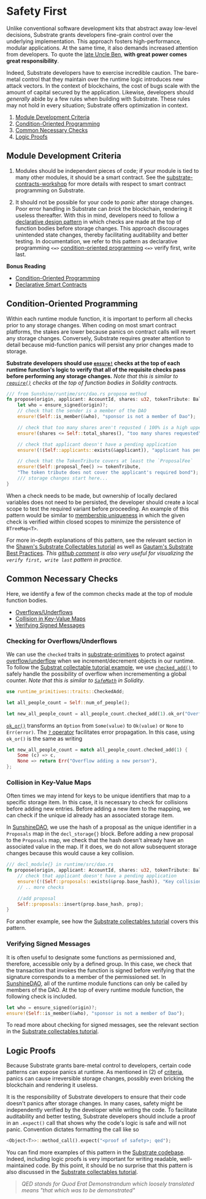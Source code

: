 # Safety First

Unlike conventional software development kits that abstract away low-level decisions, Substrate grants developers fine-grain control over the underlying implementation. This approach fosters high-performance, modular applications. At the same time, it also demands increased attention from developers. To quote the [late Uncle Ben](https://knowyourmeme.com/memes/with-great-power-comes-great-responsibility), **with great power comes great responsibility**.

Indeed, Substrate developers have to exercise incredible caution. The bare-metal control that they maintain over the runtime logic introduces new attack vectors. In the context of blockchains, the cost of bugs scale with the amount of capital secured by the application. Likewise, developers should *generally* abide by a few rules when building with Substrate. These rules may not hold in every situation; Substrate offers optimization in context.

1. [Module Development Criteria](#criteria)
2. [Condition-Oriented Programming](#condition)
3. [Common Necessary Checks](#check)
4. [Logic Proofs](#qed)

## Module Development Criteria <a name = "criteria"></a>

1. Modules should be independent pieces of code; if your module is tied to many other modules, it should be a smart contract. See the [substrate-contracts-workshop](https://github.com/shawntabrizi/substrate-contracts-workshop) for more details with respect to smart contract programming on Substrate.

2. It should not be possible for your code to *panic* after storage changes. Poor error handling in Substrate can *brick* the blockchain, rendering it useless thereafter. With this in mind, developers need to follow a [declarative design pattern](https://www.tokendaily.co/blog/declarative-smart-contracts) in which checks are made at the top of function bodies before storage changes. This approach discourages unintended state changes, thereby facilitating auditability and better testing. In documentation, we refer to this pattern as declarative programming `<=>` [condition-oriented programming](#condition) `<=>` verify first, write last.

**Bonus Reading**
* [Condition-Oriented Programming](https://www.parity.io/condition-oriented-programming/)
* [Declarative Smart Contracts](https://www.tokendaily.co/blog/declarative-smart-contracts)

## Condition-Oriented Programming <a name = "condition"></a>

Within each runtime module function, it is important to perform all checks prior to any storage changes. When coding on most smart contract platforms, the stakes are lower because panics on contract calls will revert any storage changes. Conversely, Substrate requires greater attention to detail because mid-function panics will persist any prior changes made to storage. 

**Substrate developers should use [`ensure!`](https://crates.parity.io/srml_support/macro.ensure.html) checks at the top of each runtime function's logic to verify that all of the requisite checks pass before performing any storage changes.** *Note that this is similar to [`require()`](https://ethereum.stackexchange.com/questions/15166/difference-between-require-and-assert-and-the-difference-between-revert-and-thro) checks at the top of function bodies in Solidity contracts.*

```rust
/// from Sunshine/runtime/src/dao.rs propose method
fn propose(origin, applicant: AccountId, shares: u32, tokenTribute: BalanceOf<T>) -> Result {
    let who = ensure_signed(origin)?;
    // check that the sender is a member of the DAO
    ensure!(Self::is_member(&who), "sponsor is not a member of Dao");

    // check that too many shares aren't requsted ( 100% is a high upper bound)
    ensure!(shares <= Self::total_shares(), "too many shares requested");

    // check that applicant doesn't have a pending application
    ensure!(!(Self::applicants::exists(&applicant)), "applicant has pending application");

    // check that the TokenTribute covers at least the `ProposalFee`
    ensure!(Self::proposal_fee() >= tokenTribute, 
    "The token tribute does not cover the applicant's required bond");
    /// storage changes start here...
}
```

When a check needs to be made, but ownership of locally declared variables does not need to be persisted, the developer should create a local scope to test the required variant before proceeding. An example of this pattern would be similar to [membership uniqueness](./unique.md) in which the given check is verified within closed scopes to minimize the persistence of `BTreeMap<T>`.

For more in-depth explanations of this pattern, see the relevant section in the [Shawn's Substrate Collectables tutorial](https://github.com/shawntabrizi/substrate-collectables-workshop/blob/master/3/buying-a-kitty.md#remember-verify-first-write-last) as well as [Gautam's Substrate Best Practices](https://docs.substrate.dev/docs/tcr-tutorial-best-practices). *This [github comment](https://github.com/shawntabrizi/substrate-collectables-workshop/pull/55#discussion_r258147961) is also very useful for visualizing the `verify first, write last` pattern in practice.*

## Common Necessary Checks <a name = "check"></a>

Here, we identify a few of the common checks made at the top of module function bodies.

* [Overflows/Underflows](#overunder)
* [Collision in Key-Value Maps](#collision)
* [Verifying Signed Messages](#signed)

### Checking for Overflows/Underflows <a name = "overunder"></a>

We can use the `checked` traits in [substrate-primitives](https://crates.parity.io/sr_primitives/traits/index.html) to protect against [overflow/underflow](https://medium.com/@taabishm2/integer-overflow-underflow-and-floating-point-imprecision-6ba869a99033) when we increment/decrement objects in our runtime. To follow the [Substrat collectable tutorial example](https://shawntabrizi.com/substrate-collectables-workshop/#/2/tracking-all-kitties?id=checking-for-overflowunderflow), we use [`checked_add()`](https://crates.parity.io/sr_primitives/traits/trait.CheckedAdd.html) to safely handle the possibility of overflow when incremementing a global counter. *Note that this is similar to [`SafeMath`](https://ethereumdev.io/safemath-protect-overflows/) in Solidity*. 

```rust
use runtime_primitives::traits::CheckedAdd;

let all_people_count = Self::num_of_people();

let new_all_people_count = all_people_count.checked_add(1).ok_or("Overflow adding a new person")?;
```

[`ok_or()`](https://doc.rust-lang.org/std/option/enum.Option.html#method.ok_or) transforms an `Option` from `Some(value)` to `Ok(value)` or `None` to `Err(error)`. The [`?` operator](https://doc.rust-lang.org/nightly/edition-guide/rust-2018/error-handling-and-panics/the-question-mark-operator-for-easier-error-handling.html) facilitates error propagation. In this case, using `ok_or()` is the same as writing

```rust
let new_all_people_count = match all_people_count.checked_add(1) {
    Some (c) => c,
    None => return Err("Overflow adding a new person"),
};
```

### Collision in Key-Value Maps <a name = "collision"></a>

Often times we may intend for keys to be unique identifiers that map to a specific storage item. In this case, it is necessary to check for collisions before adding new entries. Before adding a new item to the mapping, we can check if the unique id already has an associated storage item.

In [SunshineDAO](https://github.com/4meta5/SunshineDAO), we use the hash of a proposal as the unique identifier in a `Proposals` map in the `decl_storage{}` block. Before adding a new proposal to the `Proposals` map, we check that the hash doesn't already have an associated value in the map. If it does, we do not allow subsequent storage changes because this would cause a key collision.

```rust
/// decl_module{} in runtime/src/dao.rs
fn propose(origin, applicant: AccountId, shares: u32, tokenTribute: BalanceOf<T>) -> Result {
    // check that applicant doesn't have a pending application
	ensure!(!(Self::proposals::exists(&prop.base_hash)), "Key collision :(");
    // .. more checks

    //add proposal
	Self::proposals::insert(prop.base_hash, prop);
}
```

For another example, see how the [Substrate collectables tutorial](https://shawntabrizi.com/substrate-collectables-workshop/#/2/generating-random-data?id=checking-for-collision) covers this pattern.

### Verifying Signed Messages <a name = "signed"></a>

It is often useful to designate some functions as permissioned and, therefore, accessible only by a defined group. In this case, we check that the transaction that invokes the function is signed before verifying that the signature corresponds to a member of the permissioned set. In [SunshineDAO](https://github.com/4meta5/SunshineDAO), all of the runtime module functions can only be called by members of the DAO. At the top of every runtime module function, the following check is included.

```rust
let who = ensure_signed(origin)?;
ensure!(Self::is_member(&who), "sponsor is not a member of Dao");
```

To read more about checking for signed messages, see the relevant section in the [Substrate collectables tutorial](https://shawntabrizi.github.io/substrate-collectables-workshop/#/1/storing-a-value?id=checking-for-a-signed-message).

## Logic Proofs <a name = "qed"></a>

Because Substrate grants bare-metal control to developers, certain code patterns can expose panics at runtime. As mentioned in (2) of [criteria](#criteria), panics can cause irreversible storage changes, possibly even bricking the blockchain and rendering it useless. 

It is the responsibility of Substrate developers to ensure that their code doesn't panics after storage changes. In many cases, safety might be independently verified by the developer while writing the code. To facilitate auditability and better testing, Substrate developers should include a proof in an `.expect()` call that shows why the code's logic is safe and will not panic. Convention dictates formatting the call like so

```rust
<Object<T>>::method_call().expect("<proof of safety>; qed");
```

You can find more examples of this pattern in the [Substrate codebase](https://github.com/paritytech/substrate/search?q=expect). Indeed, including logic proofs is very important for writing readable, well-maintained code. By this point, it should be no surprise that this pattern is also discussed in the [Substrate collectables tutorial](https://shawntabrizi.com/substrate-collectables-workshop/#/3/buying-a-kitty?id=remember-quotverify-first-write-lastquot).

> *QED stands for Quod Erat Demonstrandum which loosely translated means "that which was to be demonstrated"*